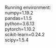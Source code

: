 Running environment:  
numpy=1.19.2  
pandas=1.1.5  
python=3.6.13  
pytorch=1.10.2  
scikit-learn=0.24.2  
scipy=1.5.4  

